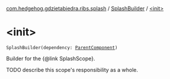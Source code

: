 [com.hedgehog.gdzietabiedra.ribs.splash](../index.md) / [SplashBuilder](index.md) / [&lt;init&gt;](./-init-.md)

# &lt;init&gt;

`SplashBuilder(dependency: `[`ParentComponent`](-parent-component/index.md)`)`

Builder for the {@link SplashScope}.

TODO describe this scope's responsibility as a whole.

